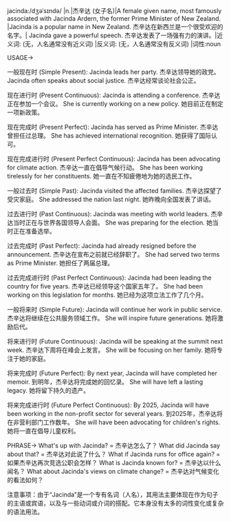 jacinda:/dʒəˈsɪndə/ |n.|杰辛达 (女子名)|A female given name, most famously associated with Jacinda Ardern, the former Prime Minister of New Zealand. |Jacinda is a popular name in New Zealand. 杰辛达在新西兰是一个很受欢迎的名字。| Jacinda gave a powerful speech. 杰辛达发表了一场强有力的演讲。|近义词: (无，人名通常没有近义词) |反义词: (无，人名通常没有反义词) |词性:noun


USAGE->

一般现在时 (Simple Present):
Jacinda leads her party. 杰辛达领导她的政党。
Jacinda often speaks about social justice. 杰辛达经常谈论社会公正。

现在进行时 (Present Continuous):
Jacinda is attending a conference. 杰辛达正在参加一个会议。
She is currently working on a new policy. 她目前正在制定一项新政策。

现在完成时 (Present Perfect):
Jacinda has served as Prime Minister. 杰辛达曾担任过总理。
She has achieved international recognition. 她获得了国际认可。

现在完成进行时 (Present Perfect Continuous):
Jacinda has been advocating for climate action. 杰辛达一直在倡导气候行动。
She has been working tirelessly for her constituents. 她一直在不知疲倦地为她的选民工作。

一般过去时 (Simple Past):
Jacinda visited the affected families. 杰辛达探望了受灾家庭。
She addressed the nation last night. 她昨晚向全国发表了讲话。

过去进行时 (Past Continuous):
Jacinda was meeting with world leaders. 杰辛达当时正在与世界各国领导人会面。
She was preparing for the election. 她当时正在准备选举。

过去完成时 (Past Perfect):
Jacinda had already resigned before the announcement. 杰辛达在宣布之前就已经辞职了。
She had served two terms as Prime Minister. 她担任了两届总理。

过去完成进行时 (Past Perfect Continuous):
Jacinda had been leading the country for five years. 杰辛达已经领导这个国家五年了。
She had been working on this legislation for months. 她已经为这项立法工作了几个月。

一般将来时 (Simple Future):
Jacinda will continue her work in public service. 杰辛达将继续在公共服务领域工作。
She will inspire future generations. 她将激励后代。

将来进行时 (Future Continuous):
Jacinda will be speaking at the summit next week. 杰辛达下周将在峰会上发言。
She will be focusing on her family. 她将专注于她的家庭。

将来完成时 (Future Perfect):
By next year, Jacinda will have completed her memoir. 到明年，杰辛达将完成她的回忆录。
She will have left a lasting legacy. 她将留下持久的遗产。

将来完成进行时 (Future Perfect Continuous):
By 2025, Jacinda will have been working in the non-profit sector for several years. 到2025年，杰辛达将在非营利部门工作数年。
She will have been advocating for children's rights. 她将一直在倡导儿童权利。


PHRASE->
What's up with Jacinda? = 杰辛达怎么了？
What did Jacinda say about that? = 杰辛达对此说了什么？
What if Jacinda runs for office again? = 如果杰辛达再次竞选公职会怎样？
What is Jacinda known for? = 杰辛达以什么闻名？
What about Jacinda's views on climate change? = 杰辛达对气候变化的看法如何？


注意事项：由于“Jacinda”是一个专有名词（人名），其用法主要体现在作为句子的主语或宾语，以及与一些动词或介词的搭配。它本身没有太多的词性变化或复杂的语法用法。
